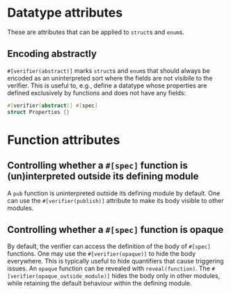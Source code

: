 
# Datatype attributes

These are attributes that can be applied to `struct`s and `enum`s.

## Encoding abstractly

`#[verifier(abstract)]` marks `struct`s and `enum`s that should always be encoded as an uninterpreted sort where the fields are not visibile to the verifier. This is useful to, e.g., define a datatype whose properties are defined exclusively by functions and does not have any fields:

```rust
#[verifier(abstract)] #[spec]
struct Properties {}
```

# Function attributes

## Controlling whether a `#[spec]` function is (un)interpreted outside its defining module

A `pub` function is uninterpreted outside its defining module by default. One can use the `#[verifier(publish)]` attribute to make its body visible to other modules.

## Controlling whether a `#[spec]` function is opaque

By default, the verifier can access the definition of the body of `#[spec]` functions. One may use the `#[verifier(opaque)]` to hide the body everywhere. This is typically useful to hide quantifiers that cause triggering issues. An `opaque` function can be revealed with `reveal(function)`. The `#[verifier(opaque_outside_module)]` hides the body only in other modules, while retaining the default behaviour within the defining module.
